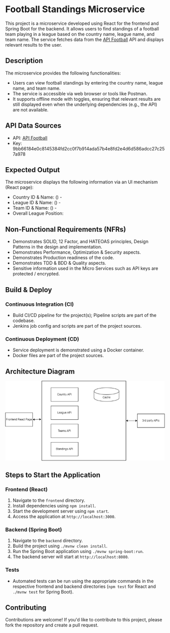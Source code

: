 # Football Standings Microservice

This project is a microservice developed using React for the frontend and Spring Boot for the backend. It allows users to find standings of a football team playing in a league based on the country name, league name, and team name. The service fetches data from the [API Football](https://apifootball.com/documentation/#Standings) API and displays relevant results to the user.

## Description

The microservice provides the following functionalities:

- Users can view football standings by entering the country name, league name, and team name.
- The service is accessible via web browser or tools like Postman.
- It supports offline mode with toggles, ensuring that relevant results are still displayed even when the underlying dependencies (e.g., the API) are not available.

## API Data Sources

- API: [API Football](https://apifootball.com/documentation/#Standings)
- Key: 9bb66184e0c8145384fd2cc0f7b914ada57b4e8fd2e4d6d586adcc27c257a978

## Expected Output

The microservice displays the following information via an UI mechanism (React page):

- Country ID & Name: (<ID>) - <name>
- League ID & Name: (<ID>) - <name>
- Team ID & Name: (<ID>) - <name>
- Overall League Position: <position>

## Non-Functional Requirements (NFRs)

- Demonstrates SOLID, 12 Factor, and HATEOAS principles, Design Patterns in the design and implementation.
- Demonstrates Performance, Optimization & Security aspects.
- Demonstrates Production readiness of the code.
- Demonstrates TDD & BDD & Quality aspects.
- Sensitive information used in the Micro Services such as API keys are protected / encrypted.

## Build & Deploy

### Continuous Integration (CI)

- Build CI/CD pipeline for the project(s); Pipeline scripts are part of the codebase.
- Jenkins job config and scripts are part of the project sources.

### Continuous Deployment (CD)

- Service deployment is demonstrated using a Docker container.
- Docker files are part of the project sources.

## Architecture Diagram

![Architecture Diagram](images/architecture-diagram.png)

## Steps to Start the Application

### Frontend (React)

1. Navigate to the `frontend` directory.
2. Install dependencies using `npm install`.
3. Start the development server using `npm start`.
4. Access the application at `http://localhost:3000`.

### Backend (Spring Boot)

1. Navigate to the `backend` directory.
2. Build the project using `./mvnw clean install`.
3. Run the Spring Boot application using `./mvnw spring-boot:run`.
4. The backend server will start at `http://localhost:8080`.

### Tests

- Automated tests can be run using the appropriate commands in the respective frontend and backend directories (`npm test` for React and `./mvnw test` for Spring Boot).

## Contributing

Contributions are welcome! If you'd like to contribute to this project, please fork the repository and create a pull request.

